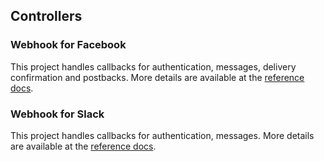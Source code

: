 ## Controllers

### Webhook for Facebook

This project handles callbacks for authentication, messages, delivery confirmation and postbacks. More details are available at the [reference docs](https://developers.facebook.com/docs/messenger-platform/webhook-reference).

### Webhook for Slack

This project handles callbacks for authentication, messages. More details are available at the [reference docs](https://api.slack.com/).
